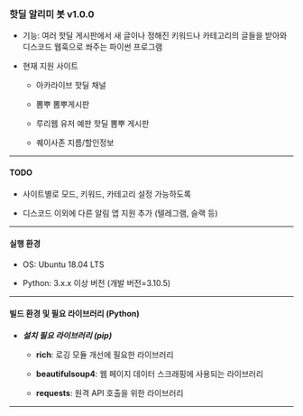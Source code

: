 ### 핫딜 알리미 봇 v1.0.0

- 기능: 여러 핫딜 게시판에서 새 글이나 정해진 키워드나 카테고리의 글들을 받아와 디스코드 웹훅으로 쏴주는 파이썬 프로그램

- 현재 지원 사이트
	- 아카라이브 핫딜 채널
	
	- 뽐뿌 뽐뿌게시판
	
	- 루리웹 유저 예판 핫딜 뽐뿌 게시판
	
	- 퀘이사존 지름/할인정보

---

#### TODO

- 사이트별로 모드, 키워드, 카테고리 설정 가능하도록

- 디스코드 이외에 다른 알림 앱 지원 추가 (텔레그램, 슬랙 등)

---

#### 실행 환경

- OS: Ubuntu 18.04 LTS

- Python: 3.x.x 이상 버전 (개발 버전=3.10.5)

---

#### 빌드 환경 및 필요 라이브러리 (Python)

- ***설치 필요 라이브러리 (pip)***
  - **rich**: 로깅 모듈 개선에 필요한 라이브러리

  - **beautifulsoup4**: 웹 페이지 데이터 스크래핑에 사용되는 라이브러리

  - **requests**: 원격 API 호출을 위한 라이브러리

---